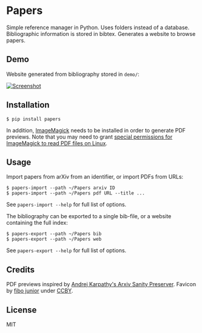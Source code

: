# Papers

Simple reference manager in Python. Uses folders instead of a database. Bibliographic information is stored in bibtex. Generates a website to browse papers.


## Demo

Website generated from bibliography stored in `demo/`:

[![Screenshot](https://raw.githubusercontent.com/jan-matthis/papers/master/screenshot.png)](https://papers-demo.netlify.app)


## Installation

```commandline
$ pip install papers
```

In addition, [ImageMagick](https://imagemagick.org/script/download.php) needs to be installed in order to generate PDF previews. Note that you may need to grant [special permissions for ImageMagick to read PDF files on Linux](https://cromwell-intl.com/open-source/pdf-not-authorized.html).


## Usage

Import papers from arXiv from an identifier, or import PDFs from URLs:
```commandline
$ papers-import --path ~/Papers arxiv ID
$ papers-import --path ~/Papers pdf URL --title ...
```

See `papers-import --help` for full list of options.

The bibliography can be exported to a single bib-file, or a website containing the full index:

```
$ papers-export --path ~/Papers bib
$ papers-export --path ~/Papers web
```

See `papers-export --help` for full list of options.


## Credits

PDF previews inspired by [Andrej Karpathy's Arxiv Sanity Preserver](http://www.arxiv-sanity.com/). Favicon by [fibo junior](https://thenounproject.com/term/literature/2273532/) under [CCBY](https://creativecommons.org/licenses/by/3.0/us/legalcode).


## License

MIT

